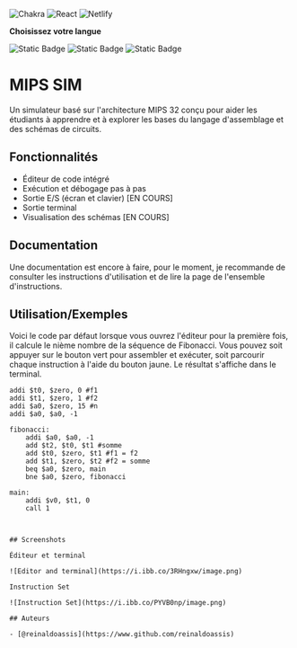 ![Chakra](https://img.shields.io/badge/chakra-%234ED1C5.svg?style=for-the-badge&logo=chakraui&logoColor=white)
![React](https://img.shields.io/badge/react-%2320232a.svg?style=for-the-badge&logo=react&logoColor=%2361DAFB)
![Netlify](https://img.shields.io/badge/netlify-%23000000.svg?style=for-the-badge&logo=netlify&logoColor=#00C7B7)

**Choisissez votre langue**

![Static Badge](https://img.shields.io/badge/Anglais%20-%20%231E90FF?style=flat-square)
![Static Badge](https://img.shields.io/badge/Portugais%20Brésilien%20-%20%23228B22?style=flat-square)
![Static Badge](https://img.shields.io/badge/Français%20-%20%23DC143C?style=flat-square)

# MIPS SIM

Un simulateur basé sur l'architecture MIPS 32 conçu pour aider les étudiants à apprendre et à explorer les bases du langage d'assemblage et des schémas de circuits.

## Fonctionnalités

- Éditeur de code intégré
- Exécution et débogage pas à pas
- Sortie E/S (écran et clavier) [EN COURS]
- Sortie terminal
- Visualisation des schémas [EN COURS]

## Documentation

Une documentation est encore à faire, pour le moment, je recommande de consulter les instructions d'utilisation et de lire la page de l'ensemble d'instructions.

## Utilisation/Exemples

Voici le code par défaut lorsque vous ouvrez l'éditeur pour la première fois, il calcule le nième nombre de la séquence de Fibonacci. Vous pouvez soit appuyer sur le bouton vert pour assembler et exécuter, soit parcourir chaque instruction à l'aide du bouton jaune. Le résultat s'affiche dans le terminal.

```assembly
addi $t0, $zero, 0 #f1
addi $t1, $zero, 1 #f2
addi $a0, $zero, 15 #n
addi $a0, $a0, -1

fibonacci:
    addi $a0, $a0, -1
    add $t2, $t0, $t1 #somme
    add $t0, $zero, $t1 #f1 = f2
    add $t1, $zero, $t2 #f2 = somme
    beq $a0, $zero, main
    bne $a0, $zero, fibonacci

main:
    addi $v0, $t1, 0
    call 1



## Screenshots

Éditeur et terminal

![Editor and terminal](https://i.ibb.co/3RHngxw/image.png)

Instruction Set

![Instruction Set](https://i.ibb.co/PYVB0np/image.png)

## Auteurs

- [@reinaldoassis](https://www.github.com/reinaldoassis)

